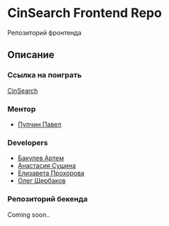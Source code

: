 # CinSearch Frontend Repo

Репозиторий фронтенда

## Описание

### Ссылка на поиграть
[CinSearch](https://20192pirogi.adbakulev.now.sh)

### Ментор
 - [Пупчин Павел](https://github.com/4taa)

### Developers
 - [Бакулев Артем](https://github.com/Artefakt-ff)
 - [Анастасия Сушина](https://github.com/ansushina)
 - [Елизавета Прохорова](https://github.com/lisa-bella97)
 - [Олег Щербаков](https://github.com/oleg-student) 

### Репозиторий бекенда
Coming soon..
